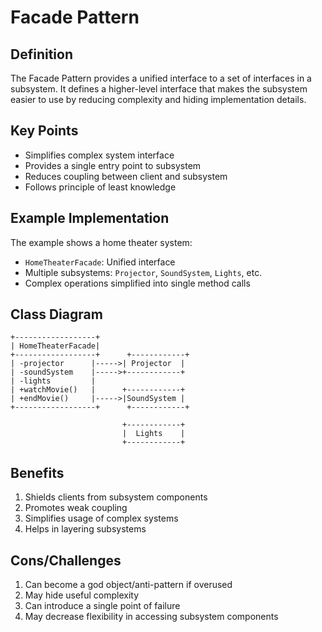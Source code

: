 # Facade Pattern

## Definition
The Facade Pattern provides a unified interface to a set of interfaces in a subsystem. It defines a higher-level interface that makes the subsystem easier to use by reducing complexity and hiding implementation details.

## Key Points
- Simplifies complex system interface
- Provides a single entry point to subsystem
- Reduces coupling between client and subsystem
- Follows principle of least knowledge

## Example Implementation
The example shows a home theater system:
- `HomeTheaterFacade`: Unified interface
- Multiple subsystems: `Projector`, `SoundSystem`, `Lights`, etc.
- Complex operations simplified into single method calls

## Class Diagram
```
+------------------+
| HomeTheaterFacade|
+------------------+      +------------+
| -projector      |----->| Projector  |
| -soundSystem    |----->+------------+
| -lights         |      
| +watchMovie()   |      +------------+
| +endMovie()     |----->|SoundSystem |
+------------------+      +------------+
                         
                         +------------+
                         |  Lights    |
                         +------------+
```

## Benefits
1. Shields clients from subsystem components
2. Promotes weak coupling
3. Simplifies usage of complex systems
4. Helps in layering subsystems

## Cons/Challenges
1. Can become a god object/anti-pattern if overused
2. May hide useful complexity
3. Can introduce a single point of failure
4. May decrease flexibility in accessing subsystem components
